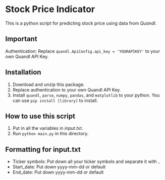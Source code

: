 # Stock Price Indicator

This is a python script for predicting stock price using data from _Quandl_.

## Important

Authentication: Replace `quandl.ApiConfig.api_key = 'YOURAPIKEY'` to your own Quandl API Key.

## Installation

1. Download and unzip this package. 
2. Replace authentication to your own Quandl API Key.
3. Install `quandl`, `parse`, `numpy`, `pandas`, and `matplotlib` to your python. You can use `pip install [library]` to install.

## How to use this script
1. Put in all the variables in *input.txt*.
2. Run `python main.py` in this directory.

## Formatting for input.txt
- Ticker symbols: Put down all your ticker symbols and separate it with `,`
- Start_date: Put down yyyy-mm-dd or default
- End_date: Put down yyyy-mm-dd or default
